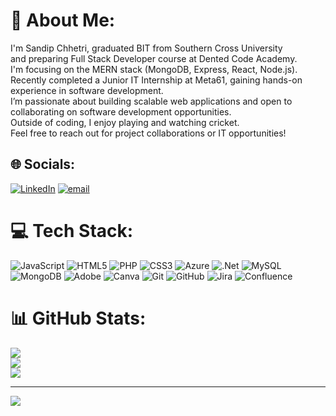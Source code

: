 # 💫 About Me:
I'm Sandip Chhetri, graduated BIT from Southern Cross University<br>and preparing Full Stack Developer course at Dented Code Academy.<br>I'm focusing on the MERN stack (MongoDB, Express, React, Node.js).<br>Recently completed a Junior IT Internship at Meta61, gaining hands-on experience in software development.<br>I’m passionate about building scalable web applications and open to collaborating on software development opportunities.<br>Outside of coding, I enjoy playing and watching cricket.<br>Feel free to reach out for project collaborations or IT opportunities!


## 🌐 Socials:
[![LinkedIn](https://img.shields.io/badge/LinkedIn-%230077B5.svg?logo=linkedin&logoColor=white)](https://linkedin.com/in/https://www.linkedin.com/in/sandip-chhetri-577b8b215/) [![email](https://img.shields.io/badge/Email-D14836?logo=gmail&logoColor=white)](mailto:chhetrisandip888@gmail.com) 

# 💻 Tech Stack:
![JavaScript](https://img.shields.io/badge/javascript-%23323330.svg?style=for-the-badge&logo=javascript&logoColor=%23F7DF1E) ![HTML5](https://img.shields.io/badge/html5-%23E34F26.svg?style=for-the-badge&logo=html5&logoColor=white) ![PHP](https://img.shields.io/badge/php-%23777BB4.svg?style=for-the-badge&logo=php&logoColor=white) ![CSS3](https://img.shields.io/badge/css3-%231572B6.svg?style=for-the-badge&logo=css3&logoColor=white) ![Azure](https://img.shields.io/badge/azure-%230072C6.svg?style=for-the-badge&logo=microsoftazure&logoColor=white) ![.Net](https://img.shields.io/badge/.NET-5C2D91?style=for-the-badge&logo=.net&logoColor=white) ![MySQL](https://img.shields.io/badge/mysql-4479A1.svg?style=for-the-badge&logo=mysql&logoColor=white) ![MongoDB](https://img.shields.io/badge/MongoDB-%234ea94b.svg?style=for-the-badge&logo=mongodb&logoColor=white) ![Adobe](https://img.shields.io/badge/adobe-%23FF0000.svg?style=for-the-badge&logo=adobe&logoColor=white) ![Canva](https://img.shields.io/badge/Canva-%2300C4CC.svg?style=for-the-badge&logo=Canva&logoColor=white) ![Git](https://img.shields.io/badge/git-%23F05033.svg?style=for-the-badge&logo=git&logoColor=white) ![GitHub](https://img.shields.io/badge/github-%23121011.svg?style=for-the-badge&logo=github&logoColor=white) ![Jira](https://img.shields.io/badge/jira-%230A0FFF.svg?style=for-the-badge&logo=jira&logoColor=white) ![Confluence](https://img.shields.io/badge/confluence-%23172BF4.svg?style=for-the-badge&logo=confluence&logoColor=white)
# 📊 GitHub Stats:
![](https://github-readme-stats.vercel.app/api?username=Sandip-Chhetri&theme=shadow_green&hide_border=true&include_all_commits=false&count_private=false)<br/>
![](https://github-readme-streak-stats.herokuapp.com/?user=Sandip-Chhetri&theme=shadow_green&hide_border=true)<br/>
![](https://github-readme-stats.vercel.app/api/top-langs/?username=Sandip-Chhetri&theme=shadow_green&hide_border=true&include_all_commits=false&count_private=false&layout=compact)

---
[![](https://visitcount.itsvg.in/api?id=Sandip-Chhetri&icon=0&color=2)](https://visitcount.itsvg.in)

<!-- Proudly created with GPRM ( https://gprm.itsvg.in ) -->
